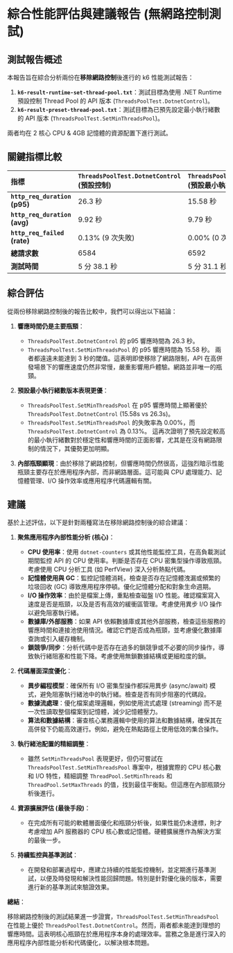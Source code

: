 # 綜合性能評估與建議報告 (無網路控制測試)

## 測試報告概述

本報告旨在綜合分析兩份在**移除網路控制**後進行的 k6 性能測試報告：

1.  **`k6-result-runtime-set-thread-pool.txt`**：測試目標為使用 .NET Runtime 預設控制 Thread Pool 的 API 版本 (`ThreadsPoolTest.DotnetControl`)。
2.  **`k6-result-preset-thread-pool.txt`**：測試目標為已預先設定最小執行緒數的 API 版本 (`ThreadsPoolTest.SetMinThreadsPool`)。

兩者均在 2 核心 CPU & 4GB 記憶體的資源配置下進行測試。

## 關鍵指標比較

| 指標                      | `ThreadsPoolTest.DotnetControl` (預設控制) | `ThreadsPoolTest.SetMinThreadsPool` (預設最小執行緒數) |
| :------------------------ | :--------------------------------------- | :------------------------------------------------- |
| **`http_req_duration` (p95)** | 26.3 秒                                  | 15.58 秒                                           |
| **`http_req_duration` (avg)** | 9.92 秒                                  | 9.79 秒                                            |
| **`http_req_failed` (rate)**  | 0.13% (9 次失敗)                         | 0.00% (0 次失敗)                                   |
| **總請求數**              | 6584                                     | 6592                                               |
| **測試時間**              | 5 分 38.1 秒                             | 5 分 31.1 秒                                       |

## 綜合評估

從兩份移除網路控制後的報告比較中，我們可以得出以下結論：

1.  **響應時間仍是主要瓶頸**：
    *   `ThreadsPoolTest.DotnetControl` 的 p95 響應時間為 26.3 秒。
    *   `ThreadsPoolTest.SetMinThreadsPool` 的 p95 響應時間為 15.58 秒。
    兩者都遠遠未能達到 3 秒的閾值。這表明即使移除了網路限制，API 在高併發場景下的響應速度仍然非常慢，嚴重影響用戶體驗。網路並非唯一的瓶頸。

2.  **預設最小執行緒數版本表現更優**：
    *   `ThreadsPoolTest.SetMinThreadsPool` 在 p95 響應時間上顯著優於 `ThreadsPoolTest.DotnetControl` (15.58s vs 26.3s)。
    *   `ThreadsPoolTest.SetMinThreadsPool` 的失敗率為 0.00%，而 `ThreadsPoolTest.DotnetControl` 為 0.13%。
    這再次證明了預先設定較高的最小執行緒數對於穩定性和響應時間的正面影響，尤其是在沒有網路限制的情況下，其優勢更加明顯。

3.  **內部瓶頸顯現**：由於移除了網路控制，但響應時間仍然很高，這強烈暗示性能瓶頸主要存在於應用程序內部，而非網路層面。這可能與 CPU 處理能力、記憶體管理、I/O 操作效率或應用程序代碼邏輯有關。

## 建議

基於上述評估，以下是針對兩種寫法在移除網路控制後的綜合建議：

1.  **聚焦應用程序內部性能分析 (核心)**：
    *   **CPU 使用率**：使用 `dotnet-counters` 或其他性能監控工具，在高負載測試期間監控 API 的 CPU 使用率。判斷是否存在 CPU 密集型操作導致瓶頸。考慮使用 CPU 分析工具 (如 PerfView) 深入分析熱點代碼。
    *   **記憶體使用與 GC**：監控記憶體消耗，檢查是否存在記憶體洩漏或頻繁的垃圾回收 (GC) 導致應用程序停頓。優化記憶體分配和對象生命週期。
    *   **I/O 操作效率**：由於是檔案上傳，重點檢查磁盤 I/O 性能。確認檔案寫入速度是否是瓶頸，以及是否有高效的緩衝區管理。考慮使用異步 I/O 操作以避免阻塞執行緒。
    *   **數據庫/外部服務**：如果 API 依賴數據庫或其他外部服務，檢查這些服務的響應時間和連接池使用情況。確認它們是否成為瓶頸，並考慮優化數據庫查詢或引入緩存機制。
    *   **鎖競爭/同步**：分析代碼中是否存在過多的鎖競爭或不必要的同步操作，導致執行緒阻塞和性能下降。考慮使用無鎖數據結構或更細粒度的鎖。

2.  **代碼層面深度優化**：
    *   **異步編程模型**：確保所有 I/O 密集型操作都採用異步 (async/await) 模式，避免阻塞執行緒池中的執行緒。檢查是否有同步阻塞的代碼段。
    *   **數據流處理**：優化檔案處理邏輯，例如使用流式處理 (streaming) 而不是一次性讀取整個檔案到記憶體，減少記憶體壓力。
    *   **算法和數據結構**：審查核心業務邏輯中使用的算法和數據結構，確保其在高併發下仍能高效運行。例如，避免在熱點路徑上使用低效的集合操作。

3.  **執行緒池配置的精細調整**：
    *   雖然 `SetMinThreadsPool` 表現更好，但仍可嘗試在 `ThreadsPoolTest.SetMinThreadsPool` 專案中，根據實際的 CPU 核心數和 I/O 特性，精細調整 `ThreadPool.SetMinThreads` 和 `ThreadPool.SetMaxThreads` 的值，找到最佳平衡點。但這應在內部瓶頸分析後進行。

4.  **資源擴展評估 (最後手段)**：
    *   在完成所有可能的軟體層面優化和瓶頸分析後，如果性能仍未達標，則才考慮增加 API 服務器的 CPU 核心數或記憶體。硬體擴展應作為解決方案的最後一步。

5.  **持續監控與基準測試**：
    *   在開發和部署過程中，應建立持續的性能監控機制，並定期進行基準測試，以便及時發現和解決性能回歸問題。特別是針對優化後的版本，需要進行新的基準測試來驗證效果。

**總結**：

移除網路控制後的測試結果進一步證實，`ThreadsPoolTest.SetMinThreadsPool` 在性能上優於 `ThreadsPoolTest.DotnetControl`。然而，兩者都未能達到理想的響應時間。這表明核心瓶頸在於應用程序本身的處理效率。當務之急是進行深入的應用程序內部性能分析和代碼優化，以解決根本問題。